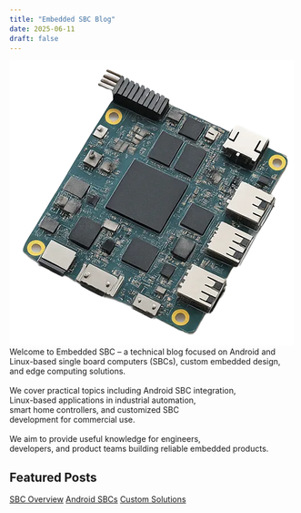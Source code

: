 ```yaml
---
title: "Embedded SBC Blog"
date: 2025-06-11
draft: false
---
```

<!-- <div class="home-intro">
<div style="max-width: 70%">
<p>Welcome to Embedded SBC – a technical blog focused on Android and Linux-based single board computers (SBCs), custom embedded design, and edge computing solutions.
</p>
<p>We cover practical topics including Android SBC integration, Linux-based applications in industrial automation, smart home controllers, and customized SBC development for commercial use.
</p>
<p>
We aim to provide useful knowledge for engineers, developers, and product teams building reliable embedded products.
</p>
</div>
<img style="width: 200px;height:200px" src="/images/banner.webp" alt="Embedded SBC">
</div> -->

<div class="hero-wrap">
  <img class="hero-badge" src="/images/banner.webp" alt="Embedded SBC">
  <div class="intro-text">
    Welcome to Embedded SBC – a technical blog focused on Android and Linux-based single board computers (SBCs), custom embedded design, and edge computing solutions.<br><br>
    We cover practical topics including Android SBC integration, <br>
    Linux-based applications in industrial automation, <br>
    smart home controllers, and customized SBC <br>
    development for commercial use.<br><br>
    We aim to provide useful knowledge for engineers, <br>
    developers, and product teams building reliable embedded products.
  </div>
</div>


##  Featured Posts

<div class="featured-list">
  <a href="/posts/sbc-overview/" class="card">SBC Overview</a>
  <a href="/posts/android-sbc-overview/" class="card">Android SBCs</a>
  <a href="/posts/custom-embedded-systems/" class="card">Custom Solutions</a>
</div>

